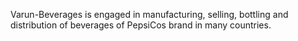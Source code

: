Varun-Beverages is engaged in manufacturing, selling, bottling and distribution of beverages of PepsiCos brand in many countries.
